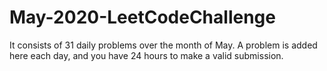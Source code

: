 # May-2020-LeetCodeChallenge
It consists of 31 daily problems over the month of May. A problem is added here each day, and you have 24 hours to make a valid submission.
